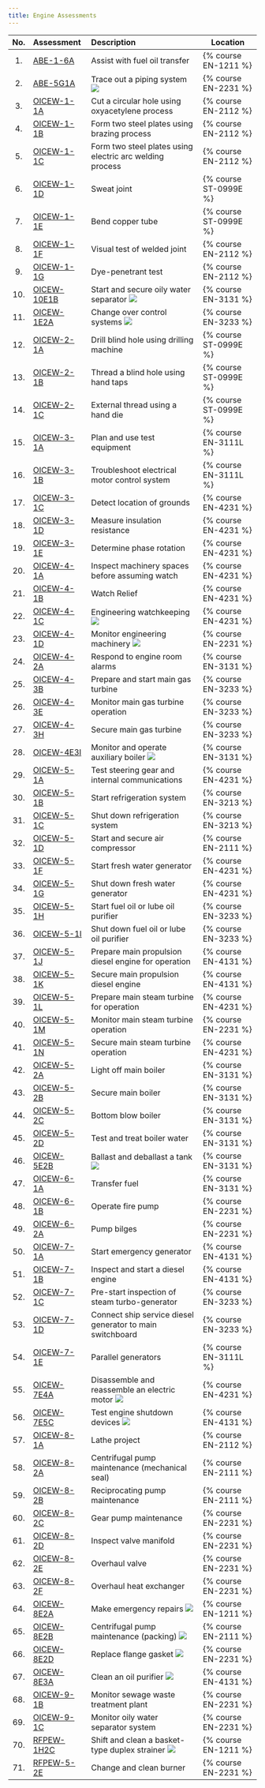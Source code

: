 ```yaml
---
title: Engine Assessments 
---
```


| No.   | Assessment | Description | Location | 
|:-----:|:-----------|:------------| -------- | 
|1. | [ABE-1-6A](ABE-1-6A) | Assist with fuel oil transfer | {% course EN-1211 %} |
|2. | [ABE-5G1A](ABE-5G1A) | Trace out a piping system ![]({{site.baseurl}}/assets/images/new.jpg)  | {% course EN-2231 %} |
|3. | [OICEW-1-1A](OICEW-1-1A) | Cut a circular hole using oxyacetylene process | {% course EN-2112 %} |
|4. | [OICEW-1-1B](OICEW-1-1B) | Form two steel plates using brazing process | {% course EN-2112 %} |
|5. | [OICEW-1-1C](OICEW-1-1C) | Form two steel plates using electric arc welding process | {% course EN-2112 %} |
|6. | [OICEW-1-1D](OICEW-1-1D) | Sweat joint | {% course ST-0999E %} |
|7. | [OICEW-1-1E](OICEW-1-1E) | Bend copper tube | {% course ST-0999E %} |
|8. | [OICEW-1-1F](OICEW-1-1F) | Visual test of welded joint | {% course EN-2112 %} |
|9. | [OICEW-1-1G](OICEW-1-1G) | Dye-penetrant test | {% course EN-2112 %} |
|10. | [OICEW-10E1B](OICEW-10E1B) | Start and secure oily water separator ![]({{site.baseurl}}/assets/images/new.jpg)  | {% course EN-3131 %} |
|11. | [OICEW-1E2A](OICEW-1E2A) | Change over control systems ![]({{site.baseurl}}/assets/images/new.jpg)  | {% course EN-3233 %} |
|12. | [OICEW-2-1A](OICEW-2-1A) | Drill blind hole using drilling machine | {% course ST-0999E %} |
|13. | [OICEW-2-1B](OICEW-2-1B) | Thread a blind hole using hand taps | {% course ST-0999E %} |
|14. | [OICEW-2-1C](OICEW-2-1C) | External thread using a hand die | {% course ST-0999E %} |
|15. | [OICEW-3-1A](OICEW-3-1A) | Plan and use test equipment | {% course EN-3111L %} |
|16. | [OICEW-3-1B](OICEW-3-1B) | Troubleshoot electrical motor control system | {% course EN-3111L %} |
|17. | [OICEW-3-1C](OICEW-3-1C) | Detect location of grounds | {% course EN-4231 %} |
|18. | [OICEW-3-1D](OICEW-3-1D) | Measure insulation resistance | {% course EN-4231 %} |
|19. | [OICEW-3-1E](OICEW-3-1E) | Determine phase rotation | {% course EN-4231 %} |
|20. | [OICEW-4-1A](OICEW-4-1A) | Inspect machinery spaces before assuming watch | {% course EN-4231 %} |
|21. | [OICEW-4-1B](OICEW-4-1B) | Watch Relief | {% course EN-4231 %} |
|22. | [OICEW-4-1C](OICEW-4-1C) | Engineering watchkeeping ![]({{site.baseurl}}/assets/images/new.jpg)  | {% course EN-4231 %} |
|23. | [OICEW-4-1D](OICEW-4-1D) | Monitor engineering machinery ![]({{site.baseurl}}/assets/images/new.jpg)  | {% course EN-2231 %} |
|24. | [OICEW-4-2A](OICEW-4-2A) | Respond to engine room alarms | {% course EN-3131 %} |
|25. | [OICEW-4-3B](OICEW-4-3B) | Prepare and start main gas turbine | {% course EN-3233 %} |
|26. | [OICEW-4-3E](OICEW-4-3E) | Monitor main gas turbine operation | {% course EN-3233 %} |
|27. | [OICEW-4-3H](OICEW-4-3H) | Secure main gas turbine | {% course EN-3233 %} |
|28. | [OICEW-4E3I](OICEW-4E3I) | Monitor and operate auxiliary boiler ![]({{site.baseurl}}/assets/images/new.jpg)  | {% course EN-3131 %} |
|29. | [OICEW-5-1A](OICEW-5-1A) | Test steering gear and internal communications | {% course EN-4231 %} |
|30. | [OICEW-5-1B](OICEW-5-1B) | Start refrigeration system | {% course EN-3213 %} |
|31. | [OICEW-5-1C](OICEW-5-1C) | Shut down refrigeration system | {% course EN-3213 %} |
|32. | [OICEW-5-1D](OICEW-5-1D) | Start and secure air compressor | {% course EN-2111 %} |
|33. | [OICEW-5-1F](OICEW-5-1F) | Start fresh water generator | {% course EN-4231 %} |
|34. | [OICEW-5-1G](OICEW-5-1G) | Shut down fresh water generator | {% course EN-4231 %} |
|35. | [OICEW-5-1H](OICEW-5-1H) | Start fuel oil or lube oil purifier | {% course EN-3233 %} |
|36. | [OICEW-5-1I](OICEW-5-1I) | Shut down fuel oil or lube oil purifier | {% course EN-3233 %} |
|37. | [OICEW-5-1J](OICEW-5-1J) | Prepare main propulsion diesel engine for operation | {% course EN-4131 %} |
|38. | [OICEW-5-1K](OICEW-5-1K) | Secure main propulsion diesel engine | {% course EN-4131 %} |
|39. | [OICEW-5-1L](OICEW-5-1L) | Prepare main steam turbine for operation | {% course EN-4231 %} |
|40. | [OICEW-5-1M](OICEW-5-1M) | Monitor main steam turbine operation | {% course EN-2231 %} |
|41. | [OICEW-5-1N](OICEW-5-1N) | Secure main steam turbine operation | {% course EN-4231 %} |
|42. | [OICEW-5-2A](OICEW-5-2A) | Light off main boiler | {% course EN-3131 %} |
|43. | [OICEW-5-2B](OICEW-5-2B) | Secure main boiler | {% course EN-3131 %} |
|44. | [OICEW-5-2C](OICEW-5-2C) | Bottom blow boiler | {% course EN-3131 %} |
|45. | [OICEW-5-2D](OICEW-5-2D) | Test and treat boiler water | {% course EN-3131 %} |
|46. | [OICEW-5E2B](OICEW-5E2B) | Ballast and deballast a tank ![]({{site.baseurl}}/assets/images/new.jpg)  | {% course EN-3131 %} |
|47. | [OICEW-6-1A](OICEW-6-1A) | Transfer fuel | {% course EN-3131 %} |
|48. | [OICEW-6-1B](OICEW-6-1B) | Operate fire pump | {% course EN-2231 %} |
|49. | [OICEW-6-2A](OICEW-6-2A) | Pump bilges | {% course EN-2231 %} |
|50. | [OICEW-7-1A](OICEW-7-1A) | Start emergency generator | {% course EN-4131 %} |
|51. | [OICEW-7-1B](OICEW-7-1B) | Inspect and start a diesel engine | {% course EN-4131 %} |
|52. | [OICEW-7-1C](OICEW-7-1C) | Pre-start inspection of steam turbo-generator | {% course EN-3233 %} |
|53. | [OICEW-7-1D](OICEW-7-1D) | Connect ship service diesel generator to main switchboard | {% course EN-3233 %} |
|54. | [OICEW-7-1E](OICEW-7-1E) | Parallel generators | {% course EN-3111L %} |
|55. | [OICEW-7E4A](OICEW-7E4A) | Disassemble and reassemble an electric motor ![]({{site.baseurl}}/assets/images/new.jpg)  | {% course EN-4231 %} |
|56. | [OICEW-7E5C](OICEW-7E5C) | Test engine shutdown devices ![]({{site.baseurl}}/assets/images/new.jpg)  | {% course EN-4131 %} |
|57. | [OICEW-8-1A](OICEW-8-1A) | Lathe project | {% course EN-2112 %} |
|58. | [OICEW-8-2A](OICEW-8-2A) | Centrifugal pump maintenance (mechanical seal) | {% course EN-2111 %} |
|59. | [OICEW-8-2B](OICEW-8-2B) | Reciprocating pump maintenance | {% course EN-2111 %} |
|60. | [OICEW-8-2C](OICEW-8-2C) | Gear pump maintenance | {% course EN-2231 %} |
|61. | [OICEW-8-2D](OICEW-8-2D) | Inspect valve manifold | {% course EN-2231 %} |
|62. | [OICEW-8-2E](OICEW-8-2E) | Overhaul valve | {% course EN-2231 %} |
|63. | [OICEW-8-2F](OICEW-8-2F) | Overhaul heat exchanger | {% course EN-2231 %} |
|64. | [OICEW-8E2A](OICEW-8E2A) | Make emergency repairs ![]({{site.baseurl}}/assets/images/new.jpg)  | {% course EN-1211 %} |
|65. | [OICEW-8E2B](OICEW-8E2B) | Centrifugal pump maintenance (packing) ![]({{site.baseurl}}/assets/images/new.jpg)  | {% course EN-2111 %} |
|66. | [OICEW-8E2D](OICEW-8E2D) | Replace flange gasket ![]({{site.baseurl}}/assets/images/new.jpg)  | {% course EN-2231 %} |
|67. | [OICEW-8E3A](OICEW-8E3A) | Clean an oil purifier ![]({{site.baseurl}}/assets/images/new.jpg)  | {% course EN-4131 %} |
|68. | [OICEW-9-1B](OICEW-9-1B) | Monitor sewage waste treatment plant | {% course EN-2231 %} |
|69. | [OICEW-9-1C](OICEW-9-1C) | Monitor oily water separator system | {% course EN-2231 %} |
|70. | [RFPEW-1H2C](RFPEW-1H2C) | Shift and clean a basket-type duplex strainer ![]({{site.baseurl}}/assets/images/new.jpg)  | {% course EN-1211 %} |
|71. | [RFPEW-5-2E](RFPEW-5-2E) | Change and clean burner | {% course EN-2231 %} |
